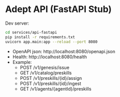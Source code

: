 # Adept API (FastAPI Stub)

Dev server:
```bash
cd services/api-fastapi
pip install -r requirements.txt
uvicorn app.main:app --reload --port 8080
```

- OpenAPI json: http://localhost:8080/openapi.json
- Health: http://localhost:8080/health
- Example:
  - POST /v1/genesis/issue
  - GET  /v1/catalog/preskills
  - POST /v1/preskills/{id}/assign
  - POST /v1/preskills/{id}/ingest
  - GET  /v1/agents/{agentId}/preskills
